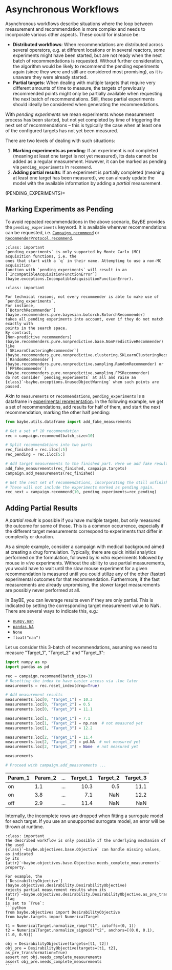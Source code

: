 # Asynchronous Workflows

Asynchronous workflows describe situations where the loop between measurement and
recommendation is more complex and needs to incorporate various other aspects. These
could for instance be:
- **Distributed workflows**: When recommendations are distributed across several
  operators, e.g. at different locations or in several reactors, some experiments might
  have been started, but are not ready when the next batch of recommendations is requested.
  Without further consideration, the algorithm would be likely to recommend the pending
  experiments again (since they were and still are considered most promising), as it is
  unaware they were already started.
- **Partial targets**: When dealing with multiple targets that require very different
  amounts of time to measure, the targets of previously recommended points might only be
  partially available when requesting the next batch of recommendations. Still, these
  partial experiments should ideally be considered when generating the recommendations.

With *pending experiments* we mean experiments whose measurement process has
been started, but not yet completed by time of triggering the next set of
recommendations – this is typically the case when at least one of the configured
targets has not yet been measured.

There are two levels of dealing with such situations:
1) **Marking experiments as pending**: If an experiment is not completed (meaning at least one target is not yet measured), its
  data cannot be added as a regular measurement. However, it can be marked as pending via
  `pending_experiments` in `recommend`.
1) **Adding partial results**: If an experiment is partially completed (meaning at least one target has been
  measured), we can already update the model with the available information
  by adding a *partial* measurement.

(PENDING_EXPERIMENTS)=
## Marking Experiments as Pending

To avoid repeated recommendations in the above scenario, BayBE provides the 
`pending_experiments` keyword. It is available wherever recommendations can be
requested, i.e. [`Campaign.recommend`](baybe.campaign.Campaign.recommend) or 
[`RecommenderProtocol.recommend`](baybe.recommenders.base.RecommenderProtocol.recommend).

```{admonition} Supported Acquisition Functions
:class: important
`pending_experiments` is only supported by Monte Carlo (MC) acquisition functions, i.e. the
ones that start with a `q` in their name. Attempting to use a non-MC acquisition
function with `pending_experiments` will result in an 
[`IncompatibleAcquisitionFunctionError`](baybe.exceptions.IncompatibleAcquisitionFunctionError).
```

```{admonition} Supported Recommenders
:class: important

For technical reasons, not every recommender is able to make use of `pending_experiments`.
For instance,
[`BotorchRecommender`](baybe.recommenders.pure.bayesian.botorch.BotorchRecommender)
takes all pending experiments into account, even if they do not match exactly with 
points in the search space. 
By contrast,
[Non-predictive recommenders](baybe.recommenders.pure.nonpredictive.base.NonPredictiveRecommender) like 
[`SKLearnClusteringRecommender`](baybe.recommenders.pure.nonpredictive.clustering.SKLearnClusteringRecommender)s,
[`RandomRecommender`](baybe.recommenders.pure.nonpredictive.sampling.RandomRecommender) or
[`FPSRecommender`](baybe.recommenders.pure.nonpredictive.sampling.FPSRecommender)
do not consider `pending_experiments` at all and raise an
{class}`~baybe.exceptions.UnusedObjectWarning` when such points are passed.
```

Akin to `measurements` or `recommendations`, `pending_experiments` is a dataframe in
[experimental representation](DATA_REPRESENTATION). 
In the following example, we get a set of recommendations, add results for half of them,
and start the next recommendation, marking the other half pending:
```python
from baybe.utils.dataframe import add_fake_measurements

# Get a set of 10 recommendation
rec = campaign.recommend(batch_size=10)

# Split recommendations into two parts
rec_finished = rec.iloc[:5]
rec_pending = rec.iloc[5:]

# Add target measurements to the finished part. Here we add fake results
add_fake_measurements(rec_finished, campaign.targets)
campaign.add_measurements(rec_finished)

# Get the next set of recommendations, incorporating the still unfinished experiments.
# These will not include the experiments marked as pending again.
rec_next = campaign.recommend(10, pending_experiments=rec_pending)
```

## Adding Partial Results
A *partial result* is possible if you have multiple targets, but only measured the 
outcome for some of those. This is a common occurrence, especially if the different 
target measurements correspond to experiments that differ in complexity or duration.

As a simple example, consider a campaign with medical background aimed at creating a 
drug formulation. Typically, there are quick initial analytics performed on the 
formulation, followed by *in vitro* experiments followed by mouse *in vivo* experiments.
Without the ability to use partial measurements, you would have to wait until the slow 
mouse experiment for a given recommendation is measured until you could utilize any of 
the other (faster) experimental outcomes for that recommendation. Furthermore, if the fast 
measurements are already unpromising, the slower target measurements are possibly never 
performed at all.

In BayBE, you can leverage results even if they are only partial. This is indicated 
by setting the corresponding target measurement value to NaN. There are several ways to indicate this, e.g.:
* [`numpy.nan`](numpy.nan)
* [`pandas.NA`](pandas.NA)
* `None`
* `float("nan")`

Let us consider this 3-batch of recommendations, assuming 
we need to measure "Target_1", "Target_2" and "Target_3":
```python
import numpy as np
import pandas as pd

rec = campaign.recommend(batch_size=3)
# Resetting the index to have easier access via .loc later
measurements = rec.reset_index(drop=True)

# Add measurement results
measurements.loc[0, "Target_1"] = 10.3
measurements.loc[0, "Target_2"] = 0.5
measurements.loc[0, "Target_3"] = 11.1

measurements.loc[1, "Target_1"] = 7.1
measurements.loc[1, "Target_2"] = np.nan  # not measured yet
measurements.loc[1, "Target_3"] = 12.2

measurements.loc[2, "Target_1"] = 11.4
measurements.loc[2, "Target_2"] = pd.NA  # not measured yet
measurements.loc[2, "Target_3"] = None  # not measured yet

measurements

# Proceed with campaign.add_measurements ...
```

| Param_1 | Param_2 | ...  | Target_1 | Target_2 | Target_3 |
|:--------|:--------|------|---------:|---------:|---------:|
| on      | 1.1     | ...  |     10.3 |      0.5 |     11.1 |
| on      | 3.8     | ...  |      7.1 |      NaN |     12.2 |
| off     | 2.9     | ...  |     11.4 |      NaN |      NaN |

Internally, the incomplete rows are dropped when fitting a surrogate model for each
target. If you use an unsupported surrogate model, an error will be thrown at runtime.

````{admonition} Limitations
:class: important
The described workflow is only possible if the underlying mechanism of the used
{class}`~baybe.objectives.base.Objective` can handle missing values, as indicated
by its {attr}`~baybe.objectives.base.Objective.needs_complete_measurements` property.

For example, the
[`DesirabilityObjective`](baybe.objectives.desirability.DesirabilityObjective)
rejects partial measurement results when its
{attr}`~baybe.objectives.desirability.DesirabilityObjective.as_pre_transformation` flag
is set to `True`:
```python
from baybe.objectives import DesirabilityObjective
from baybe.targets import NumericalTarget

t1 = NumericalTarget.normalize_ramp("t1", cutoffs=(0, 1))
t2 = NumericalTarget.normalize_sigmoid("t2", anchors=[(0.0, 0.1), (1.0, 0.9)])

obj = DesirabilityObjective(targets=[t1, t2])
obj_pre = DesirabilityObjective(targets=[t1, t2], as_pre_transformation=True)
assert not obj.needs_complete_measurements
assert obj_pre.needs_complete_measurements
```
````